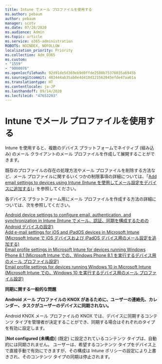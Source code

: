```yaml
---
title: Intune でメール プロファイルを使用する
ms.author: pebaum
author: pebaum
manager: scotv
ms.date: 07/28/2020
ms.audience: Admin
ms.topic: article
ms.service: o365-administration
ROBOTS: NOINDEX, NOFOLLOW
localization_priority: Priority
ms.collection: Adm_O365
ms.custom:
- "1559"
- "9000076"
ms.openlocfilehash: 92d91de5d369eb9d0ffde2580b75376035a6945b
ms.sourcegitcommit: 483444ab35ab0e4d410d121562045efde47aa61a
ms.translationtype: HT
ms.contentlocale: ja-JP
ms.lasthandoff: 09/14/2020
ms.locfileid: "47653293"
---
```

# <a name="using-email-profiles-with-intune"></a>Intune でメール プロファイルを使用する

Intune を使用すると、複数のデバイス プラットフォームでネイティブ (組み込み) のメール クライアントのメール プロファイルを作成して展開することができます。

既存のプロファイルの存在の処理方法やメール プロファイルを削除する方法など、メール プロファイルに関するいくつかの制限事項の詳細については、「[Add email settings to devices using Intune (Intune を使用してメール設定をデバイスに追加する)](https://docs.microsoft.com/intune/email-settings-configure)」を参照してください。

各デバイス プラットフォーム用にメール プロファイルを作成する方法の詳細については、次を参照してください。

[Android device settings to configure email, authentication, and synchronization in Intune (Intune でメール、認証、同期を構成するための Android デバイスの設定)](https://docs.microsoft.com/intune/email-settings-android)  
[Add e-mail settings for iOS and iPadOS devices in Microsoft Intune (Microsoft Intune で iOS デバイスおよび iPadOS デバイス用のメール設定を追加する)](https://docs.microsoft.com/intune/email-settings-ios)  
[Email profile settings in Microsoft Intune for devices running Windows Phone 8.1 (Microsoft Intune での、Windows Phone 8.1 を実行するデバイス用のメール プロファイル設定)](https://docs.microsoft.com/intune/email-settings-windows-phone-8-1)  
[Email profile settings for devices running Windows 10 in Microsoft Intune (Microsoft Intune での、Windows 10 を実行するデバイス用のメール プロファイル設定)](https://docs.microsoft.com/intune/email-settings-windows-10)

**同期に関する一般的な問題**

**Android メール プロファイルの KNOX があるために、ユーザーの連絡先、カレンダー、タスクがユーザーのデバイスに同期されない。**

Android KNOX メール プロファイルの KNOX では、デバイスに同期するコンテンツ タイプを管理者が決定することができ、同期する場合はそれぞれのタイプを有効に設定します。

[**Not configured (未構成)**] (既定) に設定されているコンテンツ タイプは、自動的には同期されません。 ユーザーは、希望するコンテンツ タイプをデバイス上で直接手動で有効にできますが、その構成は Intune ポリシーの設定により上書きされ、そのコンテンツ タイプの同期は停止されます。

